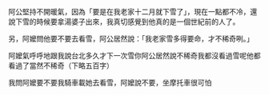 阿公堅持不開暖氣，因為「要是在我老家十二月就下雪了」，現在一點都不冷，還說下雪的時候要拿湯婆子出來，我真切感覺到他真的是一個世紀前的人了。

另，阿嬤問他要不要去看雪，阿公居然說：「我老家雪多得要命，才不稀奇咧。」

阿嬤氣呼呼地跟我說台北多久才下一次雪你阿公居然說不稀奇我都沒看過雪呢他都看過了當然不稀奇（下略五百字）

我問阿嬤要不要我騎車載她去看雪，阿嬤說不要，坐摩托車很可怕